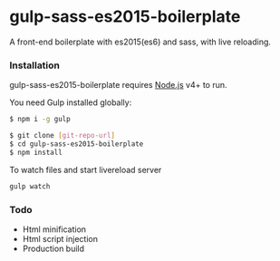 # gulp-sass-es2015-boilerplate

A front-end boilerplate with es2015(es6) and sass, with live reloading.




### Installation

 gulp-sass-es2015-boilerplate requires [Node.js](https://nodejs.org/) v4+ to run.

You need Gulp installed globally:

```sh
$ npm i -g gulp
```

```sh
$ git clone [git-repo-url] 
$ cd gulp-sass-es2015-boilerplate
$ npm install
```
To watch files and start livereload server
```sh
gulp watch
```

### Todo

* Html minification
* Html script injection
* Production build


